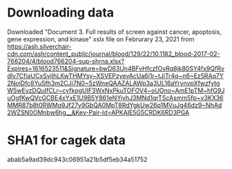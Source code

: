 # Downloading data

Downloaded "Document 3. Full results of screen against cancer, apoptosis, gene expression, and kinase" xslx file on Februrary 23, 2021 from <https://ash.silverchair-cdn.com/ash/content_public/journal/blood/129/22/10.1182_blood-2017-02-766204/4/blood766204-sup-shrna.xlsx?Expires=1616523511&Signature=bwD63Un4BFvHfczfOvRq8jk80SY4fx9QfRvdlv7CfiaUCxSvjIhLKwTHMYsy~XSVEPzyevAcUa6j1r~tJiTr4q~n6~Ez5RAq7Y2NojDfc8Yu5fh3m2CJi7N0~5zWneQAAZALAWp3a3UL16aYrynvpXfwzfytgW5wEyzDQuIfCLr~cyfkpgUIF3WxNxPkuTOFOV4~oUOno~AmE1pTM~hfG9JuOgfKwQVcGCBE4xYxE1U9B5Y861eNYiyhJ3MNd1qrTScAsmm5fp~v3KX36MMR87b8t0RWMq9Jf27y9GbQA0MpT8RdYgkUw26p1MVuJg46dz9~NhAd2WZSN0OMnbw6hg__&Key-Pair-Id=APKAIE5G5CRDK6RD3PGA>

# SHA1 for cagek data

abab5a9ad39dc943c06951a21b5df5eb34a51752

